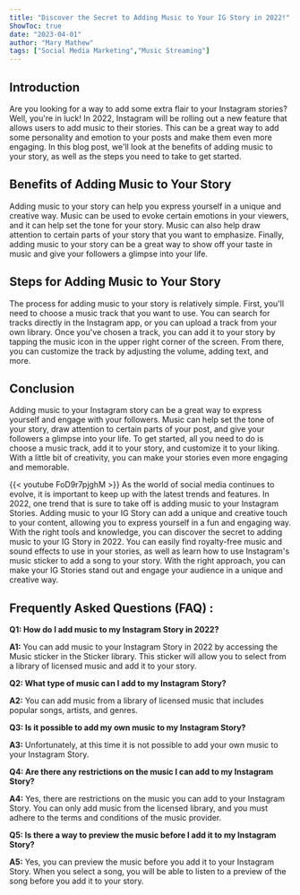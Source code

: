 ```yaml
---
title: "Discover the Secret to Adding Music to Your IG Story in 2022!"
ShowToc: true 
date: "2023-04-01"
author: "Mary Mathew" 
tags: ["Social Media Marketing","Music Streaming"]
---
```

## Introduction

Are you looking for a way to add some extra flair to your Instagram stories? Well, you're in luck! In 2022, Instagram will be rolling out a new feature that allows users to add music to their stories. This can be a great way to add some personality and emotion to your posts and make them even more engaging. In this blog post, we'll look at the benefits of adding music to your story, as well as the steps you need to take to get started.

## Benefits of Adding Music to Your Story

Adding music to your story can help you express yourself in a unique and creative way. Music can be used to evoke certain emotions in your viewers, and it can help set the tone for your story. Music can also help draw attention to certain parts of your story that you want to emphasize. Finally, adding music to your story can be a great way to show off your taste in music and give your followers a glimpse into your life.

## Steps for Adding Music to Your Story

The process for adding music to your story is relatively simple. First, you'll need to choose a music track that you want to use. You can search for tracks directly in the Instagram app, or you can upload a track from your own library. Once you've chosen a track, you can add it to your story by tapping the music icon in the upper right corner of the screen. From there, you can customize the track by adjusting the volume, adding text, and more.

## Conclusion

Adding music to your Instagram story can be a great way to express yourself and engage with your followers. Music can help set the tone of your story, draw attention to certain parts of your post, and give your followers a glimpse into your life. To get started, all you need to do is choose a music track, add it to your story, and customize it to your liking. With a little bit of creativity, you can make your stories even more engaging and memorable.

{{< youtube FoD9r7pjghM >}} 
As the world of social media continues to evolve, it is important to keep up with the latest trends and features. In 2022, one trend that is sure to take off is adding music to your Instagram Stories. Adding music to your IG Story can add a unique and creative touch to your content, allowing you to express yourself in a fun and engaging way. With the right tools and knowledge, you can discover the secret to adding music to your IG Story in 2022. You can easily find royalty-free music and sound effects to use in your stories, as well as learn how to use Instagram's music sticker to add a song to your story. With the right approach, you can make your IG Stories stand out and engage your audience in a unique and creative way.

## Frequently Asked Questions (FAQ) :
**Q1: How do I add music to my Instagram Story in 2022?**

**A1:** You can add music to your Instagram Story in 2022 by accessing the Music sticker in the Sticker library. This sticker will allow you to select from a library of licensed music and add it to your story.

**Q2: What type of music can I add to my Instagram Story?**

**A2:** You can add music from a library of licensed music that includes popular songs, artists, and genres.

**Q3: Is it possible to add my own music to my Instagram Story?**

**A3:** Unfortunately, at this time it is not possible to add your own music to your Instagram Story.

**Q4: Are there any restrictions on the music I can add to my Instagram Story?**

**A4:** Yes, there are restrictions on the music you can add to your Instagram Story. You can only add music from the licensed library, and you must adhere to the terms and conditions of the music provider.

**Q5: Is there a way to preview the music before I add it to my Instagram Story?**

**A5:** Yes, you can preview the music before you add it to your Instagram Story. When you select a song, you will be able to listen to a preview of the song before you add it to your story.


